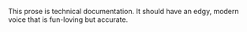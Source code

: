 This prose is technical documentation. It should have an edgy, modern voice that is fun-loving but accurate.
